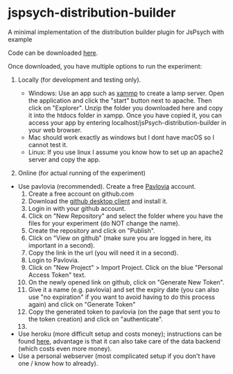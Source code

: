 # jspsych-distribution-builder
A minimal implementation of the distribution builder plugin for JsPsych with example

Code can be downloaded [here](https://github.com/julianquandt/jspsych-distribution-builder/archive/refs/heads/main.zip). 

Once downloaded, you have multiple options to run the experiment:

1. Locally (for development and testing only).

   - Windows: Use an app such as [xammp](https://www.apachefriends.org/) to create a lamp server. Open the application and click the "start" button next to apache. Then click on "Explorer". Unzip the folder you downloaded here and copy it into the htdocs folder in xampp. Once you have copied it, you can access your app by entering localhost/jsPsych-distribution-builder in your web browser.
   - Mac should work exactly as windows but I dont have macOS so I cannot test it.
   - Linux: If you use linux I assume you know how to set up an apache2 server and copy the app.

3. Online (for actual running of the experiment)

  - Use pavlovia (recommended). Create a free [Pavlovia](https://pavlovia.org/) account.
     1. Create a free account on github.com
     2. Download the [github desktop client](https://desktop.github.com/download/) and install it.
     3. Login in with your github account.
     4. Click on "New Repository" and select the folder where you have the files for your experiment (do NOT change the name).
     5. Create the repository and click on "Publish".
     6. Click on "View on github" (make sure you are logged in here, its important in a second).
     7. Copy the link in the url (you will need it in a second).
     8. Login to Pavlovia.
     9. Click on "New Project" > Import Project. Click on the blue "Personal Access Token" text.
     10. On the newly opened link on github, click on "Generate New Token".
     11. Give it a name (e.g. pavlovia) and set the expiry date (you can also use "no expiration" if you want to avoid having to do this process again) and click on "Generate Token"
     12. Copy the generated token to pavlovia (on the page that sent you to the token creation) and click on "authenticate".
     13. 
  - Use heroku (more difficult setup and costs money); instructions can be found [here](https://github.com/Tuuleh/jsPsychBackendStart), advantage is that it can also take care of the data backend (which costs even more money).
  - Use a personal webserver (most complicated setup if you don't have one / know how to already). 
